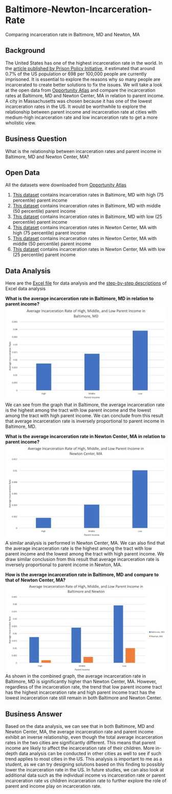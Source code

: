 # Baltimore-Newton-Incarceration-Rate
Comparing incarceration rate in Baltimore, MD and Newton, MA
## Background
The United States has one of the highest incarceration rate in the world. In the [article published by Prison Policy Initiative](https://www.prisonpolicy.org/blog/2020/01/16/percent-incarcerated/#:~:text=Nearly%20one%20out%20of%20every,in%20a%20prison%20or%20jail.&text=We're%20often%20asked%20what,state%20prison%20or%20local%20jail.), it estimated that around 0.7% of the US population or 698 per 100,000 people are currently imprisoned. It is essential to explore the reasons why so many people are incarcerated to create better solutions to fix the issues. We will take a look at the open data from [Opportunity Atlas](https://www.opportunityatlas.org/) and compare the incarceration rates at Baltimore, MD and Newton Center, MA in relation to parent income. A city in Massachusetts was chosen because it has one of the lowest incarceration rates in the US. It would be worthwhile to explore the relationship between parent income and incarceration rate at cities with medium-high incarceration rate and low incarceration rate to get a more wholistic view. 
## Business Question
What is the relationship between incarceration rates and parent income in Baltimore, MD and Newton Center, MA?
## Open Data
All the datasets were downloaded from [Opportunity Atlas](https://www.opportunityatlas.org/)
1. [This dataset](https://github.com/ireneliu0106/Baltimore-Newton-Incarceration-Rate/blob/main/shown_tract_jail_rP_gP_p75.xlsx) contains incarceration rates in Baltimore, MD with high (75 percentile) parent income
2. [This dataset](https://github.com/ireneliu0106/Baltimore-Newton-Incarceration-Rate/blob/main/shown_tract_jail_rP_gP_p50.xlsx) contains incarceration rates in Baltimore, MD with middle (50 percentile) parent income
3. [This dataset](https://github.com/ireneliu0106/Baltimore-Newton-Incarceration-Rate/blob/main/shown_tract_jail_rP_gP_p25.xlsx) contains incarceration rates in Baltimore, MD with low (25 percentile) parent income
4. [This dataset](https://github.com/ireneliu0106/Baltimore-Newton-Incarceration-Rate/blob/main/shown_tract_jail_rP_gP_p75%20(1).xlsx) contains incarceration rates in Newton Center, MA with high (75 percentile) parent income
5. [This dataset](https://github.com/ireneliu0106/Baltimore-Newton-Incarceration-Rate/blob/main/shown_tract_jail_rP_gP_p50%20(1).xlsx) contains incarceration rates in Newton Center, MA with middle (50 percentile) parent income
6. [This dataset](https://github.com/ireneliu0106/Baltimore-Newton-Incarceration-Rate/blob/main/shown_tract_jail_rP_gP_p25%20(1).xlsx) contains incarceration rates in Newton Center, MA with low (25 percentile) parent income
## Data Analysis
Here are the [Excel file](https://github.com/ireneliu0106/Baltimore-Newton-Incarceration-Rate/blob/main/Incarceration%20Rate%20Analysis.xlsx) for data analysis and the [step-by-step descriptions](https://github.com/ireneliu0106/Baltimore-Newton-Incarceration-Rate/blob/main/Step-by-step%20instructions%20of%20Excel%20data%20analysis) of Excel data analysis

__What is the average incarceration rate in Baltimore, MD in relation to parent income?__
![alt text](https://github.com/ireneliu0106/Baltimore-Newton-Incarceration-Rate/blob/main/Baltimore%2C%20MD.png)
We can see from the graph that in Baltimore, the average incarceration rate is the highest among the tract with low parent income and the lowest among the tract with high parent income. We can conclude from this result that average incarceration rate is inversely proportional to parent income in Baltimore, MD.

__What is the average incarceration rate in Newton Center, MA in relation to parent income?__
![alt text](https://github.com/ireneliu0106/Baltimore-Newton-Incarceration-Rate/blob/main/Newton%2C%20MA.png)
A similar analysis is performed in Newton Center, MA. We can also find that the average incarceration rate is the highest among the tract with low parent income and the lowest among the tract with high parent income. We draw similar conclusion from this result that average incarceration rate is inversely proportional to parent income in Newton, MA.

__How is the average incarceration rate in Baltimore, MD and compare to that of Newton Center, MA?__
![alt text](https://github.com/ireneliu0106/Baltimore-Newton-Incarceration-Rate/blob/main/Combined.png)
As shown in the combined graph, the average incarceration rate in Baltimore, MD is significantly higher than Newton Center, MA. However, regardless of the incarceration rate, the trend that low parent income tract has the highest incarceration rate and high parent income tract has the lowest incarceration rate still remain in both Baltimore and Newton Center. 
## Business Answer
Based on the data analysis, we can see that in both Baltimore, MD and Newton Center, MA, the average incarceration rate and parent income exhibit an inverse relationship, even though the total average incarceration rates in the two cities are significantly different. This means that parent income are likely to affect the incarceration rate of their children. More in-depth data analysis can be conducted in other cities as well to see if such trend applies to most cities in the US. This analysis is important to me as a student, as we can try designing solutions based on this finding to possibly lower the incarceration rate in the US. In future studies, we can also look at additional data such as the individual income vs incarceration rate or parent incarceration rate vs children incarceration rate to further explore the role of parent and income play on incarceration rate. 
